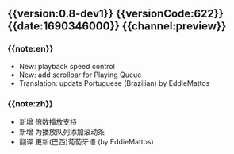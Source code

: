 ## {{version:0.8-dev1}} {{versionCode:622}} {{date:1690346000}} {{channel:preview}}

### {{note:en}}
- New: playback speed control
- New: add scrollbar for Playing Queue
- Translation: update Portuguese (Brazilian) by EddieMattos


### {{note:zh}}
- 新增 倍数播放支持
- 新增 为播放队列添加滚动条
- 翻译 更新(巴西)葡萄牙语 (by EddieMattos)

